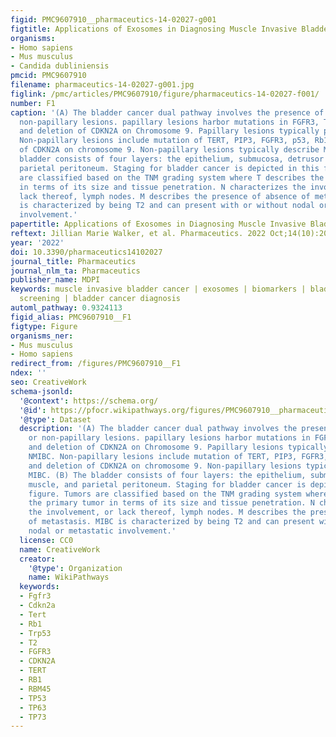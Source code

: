 ```yaml
---
figid: PMC9607910__pharmaceutics-14-02027-g001
figtitle: Applications of Exosomes in Diagnosing Muscle Invasive Bladder Cancer
organisms:
- Homo sapiens
- Mus musculus
- Candida dubliniensis
pmcid: PMC9607910
filename: pharmaceutics-14-02027-g001.jpg
figlink: /pmc/articles/PMC9607910/figure/pharmaceutics-14-02027-f001/
number: F1
caption: '(A) The bladder cancer dual pathway involves the presence of papillary or
  non-papillary lesions. papillary lesions harbor mutations in FGFR3, TERT, PIP3,
  and deletion of CDKN2A on Chromosome 9. Papillary lesions typically present as NMIBC.
  Non-papillary lesions include mutation of TERT, PIP3, FGFR3, p53, Rb1, and deletion
  of CDKN2A on chromosome 9. Non-papillary lesions typically describe MIBC. (B) The
  bladder consists of four layers: the epithelium, submucosa, detrusor muscle, and
  parietal peritoneum. Staging for bladder cancer is depicted in this figure. Tumors
  are classified based on the TNM grading system where T describes the primary tumor
  in terms of its size and tissue penetration. N characterizes the involvement, or
  lack thereof, lymph nodes. M describes the presence of absence of metastasis. MIBC
  is characterized by being T2 and can present with or without nodal or metastatic
  involvement.'
papertitle: Applications of Exosomes in Diagnosing Muscle Invasive Bladder Cancer.
reftext: Jillian Marie Walker, et al. Pharmaceutics. 2022 Oct;14(10):2027.
year: '2022'
doi: 10.3390/pharmaceutics14102027
journal_title: Pharmaceutics
journal_nlm_ta: Pharmaceutics
publisher_name: MDPI
keywords: muscle invasive bladder cancer | exosomes | biomarkers | bladder cancer
  screening | bladder cancer diagnosis
automl_pathway: 0.9324113
figid_alias: PMC9607910__F1
figtype: Figure
organisms_ner:
- Mus musculus
- Homo sapiens
redirect_from: /figures/PMC9607910__F1
ndex: ''
seo: CreativeWork
schema-jsonld:
  '@context': https://schema.org/
  '@id': https://pfocr.wikipathways.org/figures/PMC9607910__pharmaceutics-14-02027-g001.html
  '@type': Dataset
  description: '(A) The bladder cancer dual pathway involves the presence of papillary
    or non-papillary lesions. papillary lesions harbor mutations in FGFR3, TERT, PIP3,
    and deletion of CDKN2A on Chromosome 9. Papillary lesions typically present as
    NMIBC. Non-papillary lesions include mutation of TERT, PIP3, FGFR3, p53, Rb1,
    and deletion of CDKN2A on chromosome 9. Non-papillary lesions typically describe
    MIBC. (B) The bladder consists of four layers: the epithelium, submucosa, detrusor
    muscle, and parietal peritoneum. Staging for bladder cancer is depicted in this
    figure. Tumors are classified based on the TNM grading system where T describes
    the primary tumor in terms of its size and tissue penetration. N characterizes
    the involvement, or lack thereof, lymph nodes. M describes the presence of absence
    of metastasis. MIBC is characterized by being T2 and can present with or without
    nodal or metastatic involvement.'
  license: CC0
  name: CreativeWork
  creator:
    '@type': Organization
    name: WikiPathways
  keywords:
  - Fgfr3
  - Cdkn2a
  - Tert
  - Rb1
  - Trp53
  - T2
  - FGFR3
  - CDKN2A
  - TERT
  - RB1
  - RBM45
  - TP53
  - TP63
  - TP73
---
```

